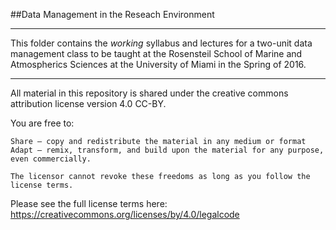 ##Data Management in the Reseach Environment

---

This folder contains the *working* syllabus and lectures for a two-unit data management class to be taught at the Rosensteil School of Marine and Atmospherics Sciences at the University of Miami in the Spring of 2016.

---

All material in this repository is shared under the creative commons attribution license version 4.0 CC-BY. 

You are free to:

    Share — copy and redistribute the material in any medium or format
    Adapt — remix, transform, and build upon the material for any purpose, even commercially.

    The licensor cannot revoke these freedoms as long as you follow the license terms.

Please see the full license terms here: https://creativecommons.org/licenses/by/4.0/legalcode